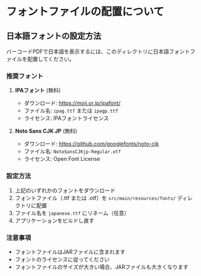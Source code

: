 # フォントファイルの配置について

## 日本語フォントの設定方法

バーコードPDFで日本語を表示するには、このディレクトリに日本語フォントファイルを配置してください。

### 推奨フォント

1. **IPAフォント** (無料)
   - ダウンロード: https://moji.or.jp/ipafont/
   - ファイル名: `ipag.ttf` または `ipagp.ttf`
   - ライセンス: IPAフォントライセンス

2. **Noto Sans CJK JP** (無料)
   - ダウンロード: https://github.com/googlefonts/noto-cjk
   - ファイル名: `NotoSansCJKjp-Regular.otf`
   - ライセンス: Open Font License

### 設定方法

1. 上記のいずれかのフォントをダウンロード
2. フォントファイル（.ttf または .otf）を `src/main/resources/fonts/` ディレクトリに配置
3. ファイル名を `japanese.ttf` にリネーム（任意）
4. アプリケーションをビルドし直す

### 注意事項

- フォントファイルはJARファイルに含まれます
- フォントのライセンスに従ってください
- フォントファイルのサイズが大きい場合、JARファイルも大きくなります